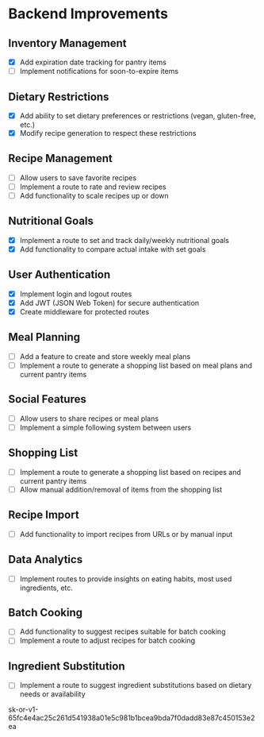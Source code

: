 # Backend Improvements

## Inventory Management

- [x] Add expiration date tracking for pantry items
- [ ] Implement notifications for soon-to-expire items

## Dietary Restrictions

- [x] Add ability to set dietary preferences or restrictions (vegan, gluten-free, etc.)
- [x] Modify recipe generation to respect these restrictions

## Recipe Management

- [ ] Allow users to save favorite recipes
- [ ] Implement a route to rate and review recipes
- [ ] Add functionality to scale recipes up or down

## Nutritional Goals

- [x] Implement a route to set and track daily/weekly nutritional goals
- [x] Add functionality to compare actual intake with set goals

## User Authentication

- [x] Implement login and logout routes
- [x] Add JWT (JSON Web Token) for secure authentication
- [x] Create middleware for protected routes

## Meal Planning

- [ ] Add a feature to create and store weekly meal plans
- [ ] Implement a route to generate a shopping list based on meal plans and current pantry items

## Social Features

- [ ] Allow users to share recipes or meal plans
- [ ] Implement a simple following system between users

## Shopping List

- [ ] Implement a route to generate a shopping list based on recipes and current pantry items
- [ ] Allow manual addition/removal of items from the shopping list

## Recipe Import

- [ ] Add functionality to import recipes from URLs or by manual input

## Data Analytics

- [ ] Implement routes to provide insights on eating habits, most used ingredients, etc.

## Batch Cooking

- [ ] Add functionality to suggest recipes suitable for batch cooking
- [ ] Implement a route to adjust recipes for batch cooking

## Ingredient Substitution

- [ ] Implement a route to suggest ingredient substitutions based on dietary needs or availability

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
